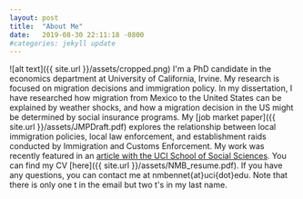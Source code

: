 ```yaml
---
layout: post
title:  "About Me"
date:   2019-08-30 22:11:18 -0800
#categories: jekyll update
---
```


![alt text]({{ site.url }}/assets/cropped.png)
I'm a PhD candidate in the economics department at University of California, Irvine. My research is focused on migration decisions and immigration policy. In my dissertation, I have researched how migration from Mexico to the United States can be explained by weather shocks, and how a migration decision in the US might be determined by social insurance programs. My [job market paper]({{ site.url }}/assets/JMPDraft.pdf) explores the relationship between local immigration policies, local law enforcement, and establishment raids conducted by Immigration and Customs Enforcement. My work was recently featured in an [article with the UCI School of Social Sciences](https://www.socsci.uci.edu/newsevents/news/2019/2019-07-10-bennett.php). You can find my CV [here]({{ site.url }}/assets/NMB_resume.pdf). If you have any questions, you can contact me at nmbennet{at}uci{dot}edu. Note that there is only one t in the email but two t's in my last name.
